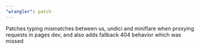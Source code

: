 ```yaml
---
"wrangler": patch
---
```


Patches typing mismatches between us, undici and miniflare when proxying requests in pages dev, and also adds fallback 404 behavior which was missed
